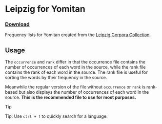# Leipzig for Yomitan

### [Download](./downloads.md)

Frequency lists for Yomitan created from the [Leipzig Corpora Collection](https://wortschatz.uni-leipzig.de/en/download/).

## Usage

The `occurrence` and `rank` differ in that the occurrence file contains the number of occurrences of each word in the source, while the rank file contains the rank of each word in the source. The rank file is useful for sorting the words by their frequency in the source.

Meanwhile the regular version of the file without `occurrence` or `rank` is rank-based but also displays the number of occurrences of each word in the source. **This is the recommended file to use for most purposes.**

> [!TIP]
> Tip: Use `ctrl + f` to quickly search for a language.
